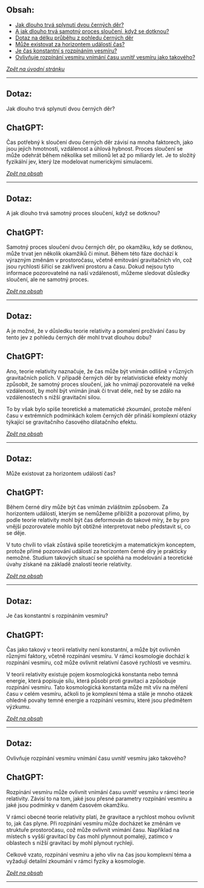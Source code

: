 ## Obsah:

- [Jak dlouho trvá splynutí dvou černých děr?](#dotaz)
- [A jak dlouho trvá samotný proces sloučení, když se dotknou?](#dotaz-1)
- [Dotaz na délku průběhu z pohledu černých děr](#dotaz-2)
- [Může existovat za horizontem událostí čas?](#dotaz-3)
- [Je čas konstantní s rozpínáním vesmíru?](#dotaz-4)
- [Ovlivňuje rozpínání vesmíru vnímání času uvnitř vesmíru jako takového?](#dotaz-5)


[*Zpět na úvodní stránku*](../README.md)

---

## Dotaz:

Jak dlouho trvá splynutí dvou černých děr?

## ChatGPT:

Čas potřebný k sloučení dvou černých děr závisí na mnoha faktorech, jako jsou jejich hmotnosti, vzdálenost a úhlová hybnost. Proces sloučení se může odehrát během několika set milionů let až po miliardy let. Je to složitý fyzikální jev, který lze modelovat numerickými simulacemi.

[*Zpět na obsah*](#obsah)

---

## Dotaz:

A jak dlouho trvá samotný proces sloučení, když se dotknou?

## ChatGPT:

Samotný proces sloučení dvou černých děr, po okamžiku, kdy se dotknou, může trvat jen několik okamžiků či minut. Během této fáze dochází k výrazným změnám v prostoročasu, včetně emitování gravitačních vln, což jsou rychlostí šířící se zakřivení prostoru a času. Dokud nejsou tyto informace pozorovatelné na naší vzdálenosti, můžeme sledovat důsledky sloučení, ale ne samotný proces.

[*Zpět na obsah*](#obsah)

---

## Dotaz:

A je možné, že v důsledku teorie relativity a pomalení prožívání času by tento jev z pohledu černých děr mohl trvat dlouhou dobu?

## ChatGPT:

Ano, teorie relativity naznačuje, že čas může být vnímán odlišně v různých gravitačních polích. V případě černých děr by relativistické efekty mohly způsobit, že samotný proces sloučení, jak ho vnímají pozorovatelé na velké vzdálenosti, by mohl být vnímán jinak či trvat déle, než by se zdálo na vzdálenostech s nižší gravitační silou.

To by však bylo spíše teoretické a matematické zkoumání, protože měření času v extrémních podmínkách kolem černých děr přináší komplexní otázky týkající se gravitačního časového dilatačního efektu.

[*Zpět na obsah*](#obsah)

---

## Dotaz:

Může existovat za horizontem událostí čas?

## ChatGPT:

Během černé díry může být čas vnímán zvláštním způsobem. Za horizontem událostí, kterým se nemůžeme přiblížit a pozorovat přímo, by podle teorie relativity mohl být čas deformován do takové míry, že by pro vnější pozorovatele mohlo být obtížné interpretovat nebo představit si, co se děje.

V tuto chvíli to však zůstává spíše teoretickým a matematickým konceptem, protože přímé pozorování událostí za horizontem černé díry je prakticky nemožné. Studium takových situací se spoléhá na modelování a teoretické úvahy získané na základě znalostí teorie relativity.

[*Zpět na obsah*](#obsah)

---

## Dotaz:

Je čas konstantní s rozpínáním vesmíru?

## ChatGPT:

Čas jako takový v teorii relativity není konstantní, a může být ovlivněn různými faktory, včetně rozpínání vesmíru. V rámci kosmologie dochází k rozpínání vesmíru, což může ovlivnit relativní časové rychlosti ve vesmíru.

V teorii relativity existuje pojem kosmologická konstanta nebo temná energie, která popisuje sílu, která působí proti gravitaci a způsobuje rozpínání vesmíru. Tato kosmologická konstanta může mít vliv na měření času v celém vesmíru, ačkoli to je komplexní téma a stále je mnoho otázek ohledně povahy temné energie a rozpínání vesmíru, které jsou předmětem výzkumu.

[*Zpět na obsah*](#obsah)

---

## Dotaz:

Ovlivňuje rozpínání vesmíru vnímání času uvnitř vesmíru jako takového?

## ChatGPT:

Rozpínání vesmíru může ovlivnit vnímání času uvnitř vesmíru v rámci teorie relativity. Závisí to na tom, jaké jsou přesné parametry rozpínání vesmíru a jaké jsou podmínky v daném časovém okamžiku.

V rámci obecné teorie relativity platí, že gravitace a rychlost mohou ovlivnit to, jak čas plyne. Při rozpínání vesmíru může docházet ke změnám ve struktuře prostoročasu, což může ovlivnit vnímání času. Například na místech s vyšší gravitací by čas mohl plynnout pomaleji, zatímco v oblastech s nižší gravitací by mohl plynout rychleji.

Celkově vzato, rozpínání vesmíru a jeho vliv na čas jsou komplexní téma a vyžadují detailní zkoumání v rámci fyziky a kosmologie.

[*Zpět na obsah*](#obsah)

---